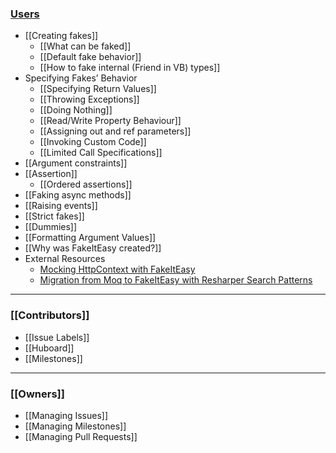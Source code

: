 ### [Users](Home)

* [[Creating fakes]]
    * [[What can be faked]]
    * [[Default fake behavior]]
    * [[How to fake internal (Friend in VB) types]]
* Specifying Fakes’ Behavior
    * [[Specifying Return Values]]
    * [[Throwing Exceptions]]
    * [[Doing Nothing]]
    * [[Read/Write Property Behaviour]]
    * [[Assigning out and ref parameters]]
    * [[Invoking Custom Code]]
    * [[Limited Call Specifications]]
* [[Argument constraints]]
* [[Assertion]]
    * [[Ordered assertions]]
* [[Faking async methods]]
* [[Raising events]]
* [[Strict fakes]]
* [[Dummies]]
* [[Formatting Argument Values]]
* [[Why was FakeItEasy created?]]
* External Resources
    * [Mocking HttpContext with FakeItEasy](http://blog.jonathanchannon.com/2013/04/30/mocking-httpcontext-with-fake-it-easy/)
    * [Migration from Moq to FakeItEasy with Resharper Search Patterns](http://www.planetgeek.ch/2013/07/18/migration-from-moq-to-fakeiteasy-with-resharper-search-patterns/)

***

### [[Contributors]]
* [[Issue Labels]]
* [[Huboard]]
* [[Milestones]]

***

### [[Owners]]
* [[Managing Issues]]
* [[Managing Milestones]]
* [[Managing Pull Requests]]